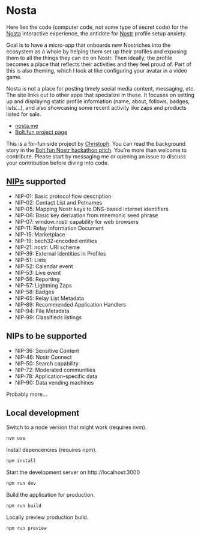 # Nosta

Here lies the code (computer code, not some type of secret code) for the [Nosta](https://nosta.me/) interactive experience, the antidote for [Nostr](https://nostr.com) profile setup anxiety.

Goal is to have a micro-app that onboards new Nostriches into the ecosystem as a whole by helping them set up their profiles and exposing them to all the things they can do on Nostr. Then ideally, the profile becomes a place that reflects their activities and they feel proud of. Part of this is also theming, which I look at like configuring your avatar in a video game.

Nosta is not a place for posting timely social media content, messaging, etc. The site links out to other apps that specialize in these. It focuses on setting up and displaying static profile information (name, about, follows, badges, lists...), and also showcasing some recent activity like zaps and products listed for sale.

- [nosta.me](https://nosta.me/)
- [Bolt.fun project page](https://makers.bolt.fun/project/nosta)

This is a for-fun side project by [Christoph](https://nosta.me/gbks@nosta.me). You can read the background story in the [Bolt.fun Nostr hackathon pitch](https://makers.bolt.fun/story/a-bold-pitch-for-nosta--716). You're more than welcome to contribute. Please start by messaging me or opening an issue to discuss your contribution before diving into code.

## [NIPs](https://github.com/nostr-protocol/nips) supported

- NIP-01: Basic protocol flow description
- NIP-02: Contact List and Petnames
- NIP-05: Mapping Nostr keys to DNS-based internet identifiers
- NIP-06: Basic key derivation from mnemonic seed phrase
- NIP-07: window.nostr capability for web browsers
- NIP-11: Relay Information Document
- NIP-15: Marketplace
- NIP-19: bech32-encoded entities
- NIP-21: nostr: URI scheme
- NIP-39: External Identities in Profiles
- NIP-51: Lists
- NIP-52: Calendar event
- NIP-53: Live event
- NIP-56: Reporting
- NIP-57: Lightning Zaps
- NIP-58: Badges
- NIP-65: Relay List Metadata
- NIP-89: Recommended Application Handlers
- NIP-94: File Metadata
- NIP-99: Classifieds listings

## NIPs to be supported

- NIP-36: Sensitive Content
- NIP-46: Nostr Connect
- NIP-50: Search capability
- NIP-72: Moderated communities
- NIP-78: Application-specific data 
- NIP-90: Data vending machines

Probably more...

## Local development

Switch to a node version that might work (requires nvm).

```bash
nvm use
```

Install depencencies (requires npm).

```bash
npm install
```

Start the development server on http://localhost:3000

```bash
npm run dev
```

Build the application for production.

```bash
npm run build
```

Locally preview production build.

```bash
npm run preview
```